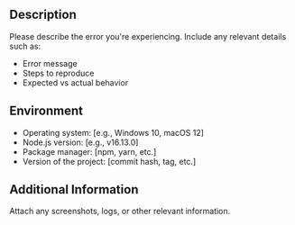 ## Description

Please describe the error you're experiencing. Include any relevant details such as:
- Error message
- Steps to reproduce
- Expected vs actual behavior

## Environment
- Operating system: [e.g., Windows 10, macOS 12]
- Node.js version: [e.g., v16.13.0]
- Package manager: [npm, yarn, etc.]
- Version of the project: [commit hash, tag, etc.]

## Additional Information
Attach any screenshots, logs, or other relevant information.